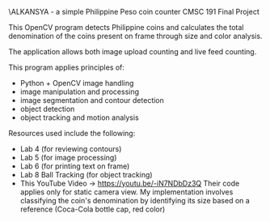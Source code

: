 \ALKANSYA - a simple Philippine Peso coin counter
CMSC 191 Final Project

This OpenCV program detects Philippine coins and calculates the total denomination of the coins present on frame through size and color analysis.

The application allows both image upload counting and live feed counting.

This program applies principles of:
- Python + OpenCV image handling
- image manipulation and processing
- image segmentation and contour detection
- object detection
- object tracking and motion analysis

Resources used include the following:
- Lab 4 (for reviewing contours)
- Lab 5 (for image processing)
- Lab 6 (for printing text on frame)
- Lab 8 Ball Tracking (for object tracking)
- This YouTube Video -> https://youtu.be/-iN7NDbDz3Q
Their code applies only for static camera view.
My implementation involves classifying the coin's
denomination by identifying its size based on a
reference (Coca-Cola bottle cap, red color)
